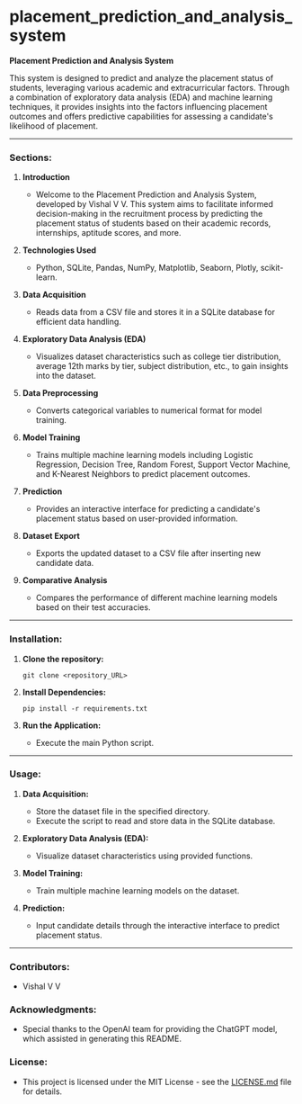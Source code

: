 # placement_prediction_and_analysis_system
**Placement Prediction and Analysis System**

This system is designed to predict and analyze the placement status of students, leveraging various academic and extracurricular factors. Through a combination of exploratory data analysis (EDA) and machine learning techniques, it provides insights into the factors influencing placement outcomes and offers predictive capabilities for assessing a candidate's likelihood of placement.

---

### Sections:

1. **Introduction**
   - Welcome to the Placement Prediction and Analysis System, developed by Vishal V V. This system aims to facilitate informed decision-making in the recruitment process by predicting the placement status of students based on their academic records, internships, aptitude scores, and more.

2. **Technologies Used**
   - Python, SQLite, Pandas, NumPy, Matplotlib, Seaborn, Plotly, scikit-learn.

3. **Data Acquisition**
   - Reads data from a CSV file and stores it in a SQLite database for efficient data handling.

4. **Exploratory Data Analysis (EDA)**
   - Visualizes dataset characteristics such as college tier distribution, average 12th marks by tier, subject distribution, etc., to gain insights into the dataset.

5. **Data Preprocessing**
   - Converts categorical variables to numerical format for model training.

6. **Model Training**
   - Trains multiple machine learning models including Logistic Regression, Decision Tree, Random Forest, Support Vector Machine, and K-Nearest Neighbors to predict placement outcomes.

7. **Prediction**
   - Provides an interactive interface for predicting a candidate's placement status based on user-provided information.

8. **Dataset Export**
   - Exports the updated dataset to a CSV file after inserting new candidate data.

9. **Comparative Analysis**
   - Compares the performance of different machine learning models based on their test accuracies.

---

### Installation:

1. **Clone the repository:**
   ```
   git clone <repository_URL>
   ```

2. **Install Dependencies:**
   ```
   pip install -r requirements.txt
   ```

3. **Run the Application:**
   - Execute the main Python script.

---

### Usage:

1. **Data Acquisition:**
   - Store the dataset file in the specified directory.
   - Execute the script to read and store data in the SQLite database.

2. **Exploratory Data Analysis (EDA):**
   - Visualize dataset characteristics using provided functions.

3. **Model Training:**
   - Train multiple machine learning models on the dataset.

4. **Prediction:**
   - Input candidate details through the interactive interface to predict placement status.

---

### Contributors:
- Vishal V V

### Acknowledgments:
- Special thanks to the OpenAI team for providing the ChatGPT model, which assisted in generating this README.

### License:
- This project is licensed under the MIT License - see the [LICENSE.md](link) file for details.
